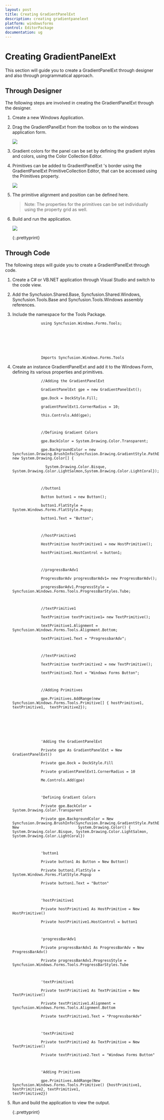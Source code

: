 ```yaml
---
layout: post
title: Creating GradientPanelExt
description: creating gradientpanelext
platform: windowsforms
control: EditorPackage 
documentation: ug
---
```

# Creating GradientPanelExt


This section will guide you to create a GradientPanelExt through designer and also through programmatical approach.

## Through Designer

The following steps are involved in creating the GradientPanelExt through the designer.

1. Create a new Windows Application.
2. Drag the GradientPanelExt from the toolbox on to the windows application form.

   ![](GradientPanelExt_images/Overview_img373.png)
 


3. Gradient colors for the panel can be set by defining the gradient styles and colors, using the Color Collection Editor.
4. Primitives can be added to GradientPanelExt 's border using the GradientPanelExt PrimitiveCollection Editor, that can be accessed using the Primitives property.

   ![](GradientPanelExt_images/Overview_img374.png)



5. The primitive alignment and position can be defined here.
   > Note: The properties for the primitives can be set individually using the property grid as well.

6. Build and run the application.

   ![](GradientPanelExt_images/Overview_img376.png)

   {:.prettyprint}
   
   
## Through Code

The following steps will guide you to create a GradientPanelExt through code.

1. Create a C# or VB.NET application through Visual Studio and switch to the code view.
2. Add the Syncfusion.Shared.Base, Syncfusion.Shared.Windows, Syncfusion.Tools.Base and Syncfusion.Tools.Windows assembly references.
3. Include the namespace for the Tools Package.





					using Syncfusion.Windows.Forms.Tools;







					Imports Syncfusion.Windows.Forms.Tools



4. Create an instance GradientPanelExt and add it to the Windows Form, defining its various properties and primitives.




         
					//Adding the GradientPanelExt

					GradientPanelExt gpe = new GradientPanelExt();

					gpe.Dock = DockStyle.Fill;

					gradientPanelExt1.CornerRadius = 10;

					this.Controls.Add(gpe);



					//Defining Gradient Colors

					gpe.BackColor = System.Drawing.Color.Transparent;

					gpe.BackgroundColor = new Syncfusion.Drawing.BrushInfo(Syncfusion.Drawing.GradientStyle.PathEllipse, new System.Drawing.Color[] {

					  System.Drawing.Color.Bisque, System.Drawing.Color.LightSalmon,System.Drawing.Color.LightCoral});



					//button1

					Button button1 = new Button();

					button1.FlatStyle = System.Windows.Forms.FlatStyle.Popup;

					button1.Text = "Button";



					//hostPrimitive1

					HostPrimitive hostPrimitive1 = new HostPrimitive();

					hostPrimitive1.HostControl = button1;



					//progressBarAdv1

					ProgressBarAdv progressBarAdv1= new ProgressBarAdv();

					progressBarAdv1.ProgressStyle = Syncfusion.Windows.Forms.Tools.ProgressBarStyles.Tube;



					//textPrimitive1

					TextPrimitive textPrimitive1= new TextPrimitive();

					textPrimitive1.Alignment = Syncfusion.Windows.Forms.Tools.Alignment.Bottom;

					textPrimitive1.Text = "ProgressbarAdv";



					//textPrimitive2

					TextPrimitive textPrimitive2 = new TextPrimitive();

					textPrimitive2.Text = "Windows Forms Button";



					//Adding Primitives

					gpe.Primitives.AddRange(new Syncfusion.Windows.Forms.Tools.Primitive[] { hostPrimitive1, textPrimitive1,  textPrimitive2});







					'Adding the GradientPanelExt

					Private gpe As GradientPanelExt = New GradientPanelExt()

					Private gpe.Dock = DockStyle.Fill

					Private gradientPanelExt1.CornerRadius = 10

					Me.Controls.Add(gpe)



					'Defining Gradient Colors

					Private gpe.BackColor = System.Drawing.Color.Transparent

					Private gpe.BackgroundColor = New Syncfusion.Drawing.BrushInfo(Syncfusion.Drawing.GradientStyle.PathEllipse, New                           System.Drawing.Color() { System.Drawing.Color.Bisque, System.Drawing.Color.LightSalmon, System.Drawing.Color.LightCoral})



					'button1

					Private button1 As Button = New Button()

					Private button1.FlatStyle = System.Windows.Forms.FlatStyle.Popup

					Private button1.Text = "Button"



					'hostPrimitive1

					Private hostPrimitive1 As HostPrimitive = New HostPrimitive()

					Private hostPrimitive1.HostControl = button1



					'progressBarAdv1

					Private progressBarAdv1 As ProgressBarAdv = New ProgressBarAdv()

					Private progressBarAdv1.ProgressStyle = Syncfusion.Windows.Forms.Tools.ProgressBarStyles.Tube



					'textPrimitive1

					Private textPrimitive1 As TextPrimitive = New TextPrimitive()

					Private textPrimitive1.Alignment = Syncfusion.Windows.Forms.Tools.Alignment.Bottom

					Private textPrimitive1.Text = "ProgressbarAdv"



					'textPrimitive2

					Private textPrimitive2 As TextPrimitive = New TextPrimitive()

					Private textPrimitive2.Text = "Windows Forms Button"



					'Adding Primitives

					gpe.Primitives.AddRange(New Syncfusion.Windows.Forms.Tools.Primitive() {hostPrimitive1, hostPrimitive2, textPrimitive1,                      textPrimitive2})



5. Run and build the application to view the output.

   {:.prettyprint}